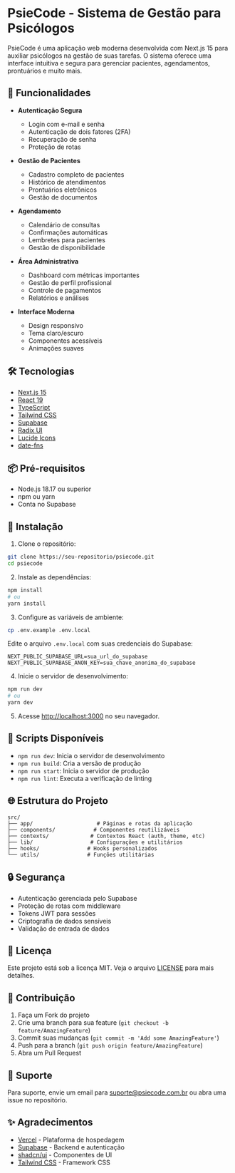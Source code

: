 # PsieCode - Sistema de Gestão para Psicólogos

PsieCode é uma aplicação web moderna desenvolvida com Next.js 15 para auxiliar psicólogos na gestão de suas tarefas. O sistema oferece uma interface intuitiva e segura para gerenciar pacientes, agendamentos, prontuários e muito mais.

## 🚀 Funcionalidades

- **Autenticação Segura**

  - Login com e-mail e senha
  - Autenticação de dois fatores (2FA)
  - Recuperação de senha
  - Proteção de rotas

- **Gestão de Pacientes**

  - Cadastro completo de pacientes
  - Histórico de atendimentos
  - Prontuários eletrônicos
  - Gestão de documentos

- **Agendamento**

  - Calendário de consultas
  - Confirmações automáticas
  - Lembretes para pacientes
  - Gestão de disponibilidade

- **Área Administrativa**

  - Dashboard com métricas importantes
  - Gestão de perfil profissional
  - Controle de pagamentos
  - Relatórios e análises

- **Interface Moderna**
  - Design responsivo
  - Tema claro/escuro
  - Componentes acessíveis
  - Animações suaves

## 🛠️ Tecnologias

- [Next.js 15](https://nextjs.org/)
- [React 19](https://react.dev/)
- [TypeScript](https://www.typescriptlang.org/)
- [Tailwind CSS](https://tailwindcss.com/)
- [Supabase](https://supabase.com/)
- [Radix UI](https://www.radix-ui.com/)
- [Lucide Icons](https://lucide.dev/)
- [date-fns](https://date-fns.org/)

## 📦 Pré-requisitos

- Node.js 18.17 ou superior
- npm ou yarn
- Conta no Supabase

## 🚀 Instalação

1. Clone o repositório:

```bash
git clone https://seu-repositorio/psiecode.git
cd psiecode
```

2. Instale as dependências:

```bash
npm install
# ou
yarn install
```

3. Configure as variáveis de ambiente:

```bash
cp .env.example .env.local
```

Edite o arquivo `.env.local` com suas credenciais do Supabase:

```
NEXT_PUBLIC_SUPABASE_URL=sua_url_do_supabase
NEXT_PUBLIC_SUPABASE_ANON_KEY=sua_chave_anonima_do_supabase
```

4. Inicie o servidor de desenvolvimento:

```bash
npm run dev
# ou
yarn dev
```

5. Acesse [http://localhost:3000](http://localhost:3000) no seu navegador.

## 📝 Scripts Disponíveis

- `npm run dev`: Inicia o servidor de desenvolvimento
- `npm run build`: Cria a versão de produção
- `npm run start`: Inicia o servidor de produção
- `npm run lint`: Executa a verificação de linting

## 🌐 Estrutura do Projeto

```
src/
├── app/                    # Páginas e rotas da aplicação
├── components/            # Componentes reutilizáveis
├── contexts/             # Contextos React (auth, theme, etc)
├── lib/                  # Configurações e utilitários
├── hooks/               # Hooks personalizados
└── utils/               # Funções utilitárias
```

## 🔒 Segurança

- Autenticação gerenciada pelo Supabase
- Proteção de rotas com middleware
- Tokens JWT para sessões
- Criptografia de dados sensíveis
- Validação de entrada de dados

## 📄 Licença

Este projeto está sob a licença MIT. Veja o arquivo [LICENSE](LICENSE) para mais detalhes.

## 👥 Contribuição

1. Faça um Fork do projeto
2. Crie uma branch para sua feature (`git checkout -b feature/AmazingFeature`)
3. Commit suas mudanças (`git commit -m 'Add some AmazingFeature'`)
4. Push para a branch (`git push origin feature/AmazingFeature`)
5. Abra um Pull Request

## 🤝 Suporte

Para suporte, envie um email para suporte@psiecode.com.br ou abra uma issue no repositório.

## ✨ Agradecimentos

- [Vercel](https://vercel.com) - Plataforma de hospedagem
- [Supabase](https://supabase.com) - Backend e autenticação
- [shadcn/ui](https://ui.shadcn.com/) - Componentes de UI
- [Tailwind CSS](https://tailwindcss.com) - Framework CSS
